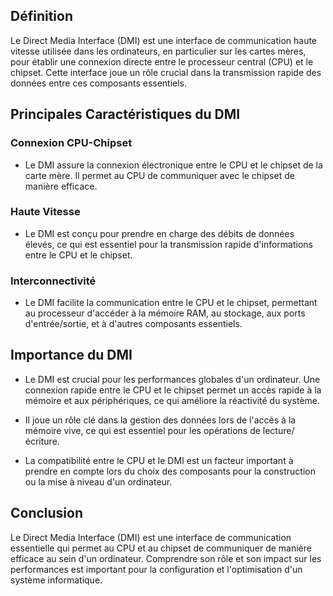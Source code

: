
## Définition
Le Direct Media Interface (DMI) est une interface de communication haute vitesse utilisée dans les ordinateurs, en particulier sur les cartes mères, pour établir une connexion directe entre le processeur central (CPU) et le chipset. Cette interface joue un rôle crucial dans la transmission rapide des données entre ces composants essentiels.

## Principales Caractéristiques du DMI

### Connexion CPU-Chipset
- Le DMI assure la connexion électronique entre le CPU et le chipset de la carte mère. Il permet au CPU de communiquer avec le chipset de manière efficace.

### Haute Vitesse
- Le DMI est conçu pour prendre en charge des débits de données élevés, ce qui est essentiel pour la transmission rapide d'informations entre le CPU et le chipset.

### Interconnectivité
- Le DMI facilite la communication entre le CPU et le chipset, permettant au processeur d'accéder à la mémoire RAM, au stockage, aux ports d'entrée/sortie, et à d'autres composants essentiels.

## Importance du DMI

- Le DMI est crucial pour les performances globales d'un ordinateur. Une connexion rapide entre le CPU et le chipset permet un accès rapide à la mémoire et aux périphériques, ce qui améliore la réactivité du système.

- Il joue un rôle clé dans la gestion des données lors de l'accès à la mémoire vive, ce qui est essentiel pour les opérations de lecture/écriture.

- La compatibilité entre le CPU et le DMI est un facteur important à prendre en compte lors du choix des composants pour la construction ou la mise à niveau d'un ordinateur.

## Conclusion
Le Direct Media Interface (DMI) est une interface de communication essentielle qui permet au CPU et au chipset de communiquer de manière efficace au sein d'un ordinateur. Comprendre son rôle et son impact sur les performances est important pour la configuration et l'optimisation d'un système informatique.